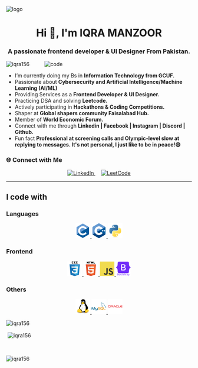 ![logo](https://github.com/iqra156/iqra6915/blob/main/Tech%20photo.png)
<h1 align="center">Hi 👋, I'm IQRA MANZOOR</h1>
<h3 align="center">A passionate frontend developer & UI Designer From Pakistan.</h3>
<img align="right" alt="code" width="400" src="https://github.com/user-attachments/assets/68afafbe-edcb-4432-bc55-dd62afb85859" />

<p align="left"> <img src="https://komarev.com/ghpvc/?username=iqra156&label=Profile%20views&color=0e75b6&style=flat" alt="iqra156" /> </p>

-  I’m currently doing my Bs in **Information Technology from GCUF.**
-  Passionate about **Cybersecurity and Artificial Intelligence/Machine Learning (AI/ML)**
-  Providing Services as a **Frontend Developer & UI Designer.**
-  Practicing DSA and solving **Leetcode.**
-  Actively participating in **Hackathons & Coding Competitions.**
-  Shaper at **Global shapers community Faisalabad Hub.**
-  Member of  **World Economic Forum.**
-  Connect with me through **Linkedin | Facebook | Instagram | Discord | Github.**
-  Fun fact **Professional at screening calls and Olympic-level slow at replying to messages. It's not personal, I just like to be in peace!😄**
  
### 🌐 Connect with Me  

<p align="center">
  <a href="https://www.linkedin.com/in/iqra-manzoor-382a8b1a8/" target="_blank">
    <img alt="LinkedIn" src="https://img.shields.io/badge/-LinkedIn-0077B5?style=for-the-badge&logo=linkedin&logoColor=white" />
  </a>
  &nbsp;&nbsp;&nbsp;
  <a href="[https://leetcode.com/u/Asiya_Sohail/](https://leetcode.com/u/iqramanzoor56/)" target="_blank">
    <img alt="LeetCode" src="https://img.shields.io/badge/-LeetCode-FFA116?style=for-the-badge&logo=LeetCode&logoColor=black" />
  </a>
</p>

---

<h2 align="left">I code with</h2>

###



<h3 align="left">Languages</h3>
<p align="center">
<a href="https://www.cprogramming.com/" target="_blank" rel="noreferrer"> <img src="https://raw.githubusercontent.com/devicons/devicon/master/icons/c/c-original.svg" alt="c" width="40" height="40"/> </a><a href="https://www.w3schools.com/cpp/" target="_blank" rel="noreferrer"> <img src="https://raw.githubusercontent.com/devicons/devicon/master/icons/cplusplus/cplusplus-original.svg" alt="cplusplus" width="40" height="40"/> </a><a href="https://www.python.org" target="_blank" rel="noreferrer"> <img src="https://raw.githubusercontent.com/devicons/devicon/master/icons/python/python-original.svg" alt="python" width="40" height="40"/> </a> </p>

<h3 align="left">Frontend</h3>
<p align="center"><a href="https://www.w3schools.com/css/" target="_blank" rel="noreferrer"> <img src="https://raw.githubusercontent.com/devicons/devicon/master/icons/css3/css3-original-wordmark.svg" alt="css3" width="40" height="40"/> </a><a href="https://www.w3.org/html/" target="_blank" rel="noreferrer"> <img src="https://raw.githubusercontent.com/devicons/devicon/master/icons/html5/html5-original-wordmark.svg" alt="html5" width="40" height="40"/> </a>
<a href="https://developer.mozilla.org/en-US/docs/Web/JavaScript" target="_blank" rel="noreferrer"> <img src="https://raw.githubusercontent.com/devicons/devicon/master/icons/javascript/javascript-original.svg" alt="javascript" width="40" height="40"/> </a><a href="https://getbootstrap.com" target="_blank" rel="noreferrer"> <img src="https://raw.githubusercontent.com/devicons/devicon/master/icons/bootstrap/bootstrap-plain-wordmark.svg" alt="bootstrap" width="40" height="40"/> </a></p>



<h3 align="left">Others</h3><p align="center">
<a href="https://www.linux.org/" target="_blank" rel="noreferrer"> <img src="https://raw.githubusercontent.com/devicons/devicon/master/icons/linux/linux-original.svg" alt="linux" width="40" height="40"/> </a> <a href="https://www.mysql.com/" target="_blank" rel="noreferrer"> <img src="https://raw.githubusercontent.com/devicons/devicon/master/icons/mysql/mysql-original-wordmark.svg" alt="mysql" width="40" height="40"/> </a>
<a href="https://www.oracle.com/" target="_blank" rel="noreferrer"> <img src="https://raw.githubusercontent.com/devicons/devicon/master/icons/oracle/oracle-original.svg" alt="oracle" width="40" height="40"/> </a> </p>

<p><img align="left" src="https://github-readme-stats.vercel.app/api/top-langs?username=iqra156&show_icons=true&locale=en&layout=compact" alt="iqra156" /></p><br>
<p>&nbsp;<img align="center" src="https://github-readme-stats.vercel.app/api?username=iqra156&show_icons=true&locale=en" alt="iqra156" /></p><br>
<p><img align="center" src="https://github-readme-streak-stats.herokuapp.com/?user=iqra156&" alt="iqra156" /></p>


